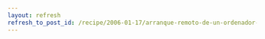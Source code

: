 ```yaml
---
layout: refresh
refresh_to_post_id: /recipe/2006-01-17/arranque-remoto-de-un-ordenador-con-debian-usando-wake-on-lan
---
```

